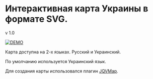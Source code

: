 # Интерактивная карта Украины в формате SVG.

v 1.0

<a href="http://benya.com.ua/github/jqvmap-ukraine/" title="DEMO"><img src="http://benya.com.ua/github/jqvmap-ukraine/jqvmap-ukraine.png" alt="DEMO"></a>

Карта доступна на 2-х языках. Русский и Украинский.

По умолчанию используется Украинский язык. 

Для создания карты использовался плагин <a href="https://github.com/manifestinteractive/jqvmap">JQVMap</a>.

